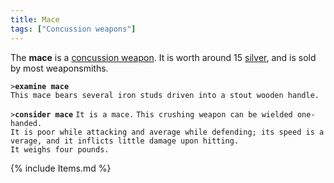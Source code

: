 ```yaml
---
title: Mace
tags: ["Concussion weapons"]
---
```

The **mace** is a [concussion weapon](concussion_weapon "wikilink"). It
is worth around 15 [silver](silver "wikilink"), and is sold by most
weaponsmiths.

`>`**`examine mace`**
`This mace bears several iron studs driven into a stout wooden handle.`

`>`**`consider mace`**
`It is a mace.`
`This crushing weapon can be wielded one-handed.`
`It is poor while attacking and average while defending; its speed is average, and it inflicts little damage upon hitting.`
`It weighs four pounds.`

{% include Items.md %}
